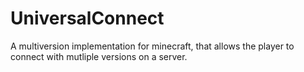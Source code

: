 # UniversalConnect
A multiversion implementation for minecraft, that allows the player to connect with mutliple versions on a server.
